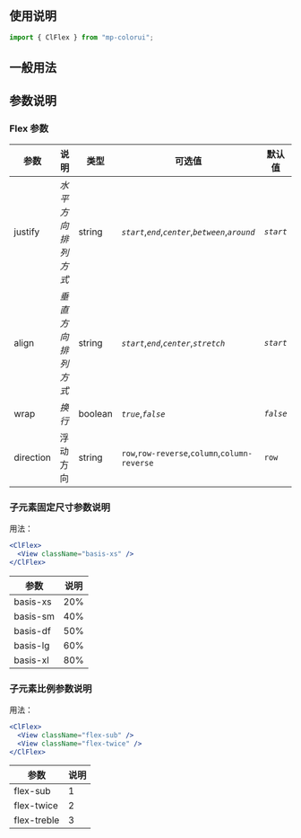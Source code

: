 ## 使用说明

```jsx
import { ClFlex } from "mp-colorui";
```

## 一般用法

<CodeShow componentName='flex' />

## 参数说明

### Flex 参数

| 参数      | 说明               | 类型    | 可选值                                              | 默认值    |
| --------- | ------------------ | ------- | --------------------------------------------------- | --------- |
| justify   | _水平方向排列方式_ | string  | _`start`_,_`end`_,_`center`_,_`between`_,_`around`_ | _`start`_ |
| align     | _垂直方向排列方式_ | string  | _`start`_,_`end`_,_`center`_,_`stretch`_            | _`start`_ |
| wrap      | _换行_             | boolean | _`true`_,_`false`_                                  | _`false`_ |
| direction | 浮动方向           | string  | `row`,`row-reverse`,`column`,`column-reverse`       | `row`     |

### 子元素固定尺寸参数说明

用法：

```jsx
<ClFlex>
  <View className="basis-xs" />
</ClFlex>
```

| 参数     | 说明 |
| -------- | ---- |
| basis-xs | 20%  |
| basis-sm | 40%  |
| basis-df | 50%  |
| basis-lg | 60%  |
| basis-xl | 80%  |

### 子元素比例参数说明

用法：

```jsx
<ClFlex>
  <View className="flex-sub" />
  <View className="flex-twice" />
</ClFlex>
```

| 参数        | 说明 |
| ----------- | ---- |
| flex-sub    | 1    |
| flex-twice  | 2    |
| flex-treble | 3    |

<FloatPhone url="https://yinliangdream.github.io/mp-colorui-h5-demo/#/pages/components/flex/index" />
